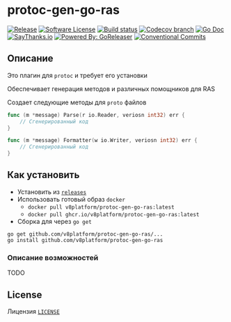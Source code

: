 # protoc-gen-go-ras

[![Release](https://img.shields.io/github/release/v8platform/protoc-gen-go-ras.svg?style=for-the-badge)](https://github.com/v8platform/protoc-gen-go-ras/releases/latest)
[![Software License](https://img.shields.io/badge/license-MIT-brightgreen.svg?style=for-the-badge)](/LICENSE.md)
[![Build status](https://img.shields.io/github/workflow/status/v8platform/protoc-gen-go-ras/goreleaser?style=for-the-badge)](https://github.com/v8platform/protoc-gen-go-ras/actions?workflow=goreleaser)
[![Codecov branch](https://img.shields.io/codecov/c/github/v8platform/protoc-gen-go-ras/master.svg?style=for-the-badge)](https://codecov.io/gh/v8platform/protoc-gen-go-ras)
[![Go Doc](https://img.shields.io/badge/godoc-reference-blue.svg?style=for-the-badge)](http://godoc.org/github.com/v8platform/protoc-gen-go-ras)
[![SayThanks.io](https://img.shields.io/badge/SayThanks.io-%E2%98%BC-1EAEDB.svg?style=for-the-badge)](https://saythanks.io/to/khorevaa)
[![Powered By: GoReleaser](https://img.shields.io/badge/powered%20by-goreleaser-green.svg?style=for-the-badge)](https://github.com/goreleaser)
[![Conventional Commits](https://img.shields.io/badge/Conventional%20Commits-1.0.0-yellow.svg?style=for-the-badge)](https://conventionalcommits.org)

## Описание

Это плагин для `protoc` и требует его установки

Обеспечивает генерация методов и различных помощников для RAS

Создает следующие методы для `proto` файлов

```go
func (m *message) Parse(r io.Reader, veriosn int32) err {
	// Сгенерированный код
}

func (m *message) Formatter(w io.Writer, veriosn int32) err {
    // Сгенерированный код
}
```


## Как установить

* Установить из [`releases`](https://github.com/v8platform/protoc-gen-go-ras/releases/)
* Использовать готовый образ `docker`
    * `docker pull v8platform/protoc-gen-go-ras:latest`
    * `docker pull ghcr.io/v8platform/protoc-gen-go-ras:latest`
* Сборка для через `go get`
```shell
go get github.com/v8platform/protoc-gen-go-ras/...
go install github.com/v8platform/protoc-gen-go-ras
```

### Описание возможностей 

TODO


## License

Лицензия [`LICENSE`](LICENSE)